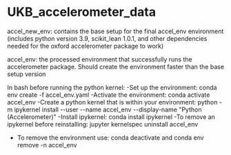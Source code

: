 # UKB_accelerometer_data

accel_new_env: contains the base setup for the final accel_env environment (includes python version 3.9, scikit_lean 1.0.1, and other dependencies needed for the oxford accelerometer package to work)

accel_env: the processed environment that successfully runs the accelerometer package. Should create the environment faster than the base setup version

In bash before running the python kernel:
  -Set up the environment: conda env create -f accel_env.yaml
  -Activate the environment: conda activate accel_env
  -Create a python kernel that is within your environment: python -m ipykernel install --user --name accel_env --display-name "Python (Accelerometer)"
  -Install ipykernel: conda install ipykernel
  -To remove an ipykernel before reinstalling: jupyter kernelspec uninstall accel_env
  - To remove the environment use: conda deactivate and conda env remove -n accel_env

